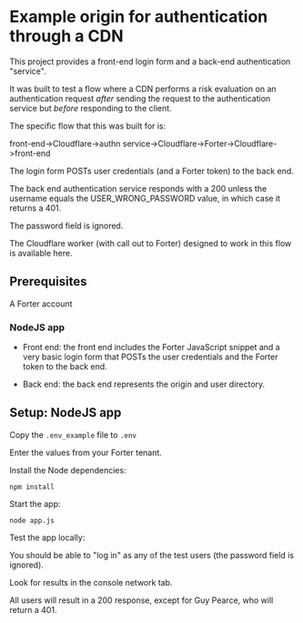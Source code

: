 
# Example origin for authentication through a CDN #

This project provides a front-end login form and a back-end authentication "service".

It was built to test a flow where a CDN performs a risk evaluation on an authentication request *after* sending the request to the authentication service but *before* responding to the client.

The specific flow that this was built for is:

front-end->Cloudflare->authn service->Cloudflare->Forter->Cloudflare->front-end 

The login form POSTs user credentials (and a Forter token) to the back end.

The back end authentication service responds with a 200 unless the username equals the USER_WRONG_PASSWORD value, in which case it returns a 401.

The password field is ignored.

The Cloudflare worker (with call out to Forter) designed to work in this flow is available here.

## Prerequisites ##

A Forter account

### NodeJS app ###

* Front end: the front end includes the Forter JavaScript snippet and a very basic login form that POSTs the user credentials and the Forter token to the back end.

* Back end: the back end represents the origin and user directory. 

## Setup: NodeJS app ##

Copy the `.env_example` file to `.env`

Enter the values from your Forter tenant.

Install the Node dependencies:

`npm install`

Start the app:

`node app.js`

Test the app locally:

You should be able to "log in" as any of the test users (the password field is ignored).

Look for results in the console network tab.

All users will result in a 200 response, except for Guy Pearce, who will return a 401.
